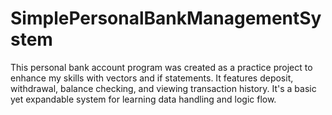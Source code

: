 # SimplePersonalBankManagementSystem
This personal bank account program was created as a practice project to enhance my skills with vectors and if statements. It features deposit, withdrawal, balance checking, and viewing transaction history. It's a basic yet expandable system for learning data handling and logic flow.
